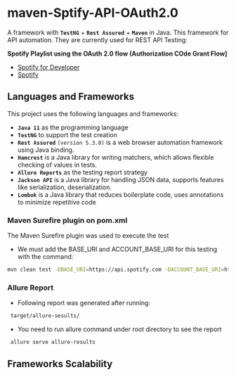 # maven-Sptify-API-OAuth2.0
A framework with **`TestNG`** + **`Rest Assured`** + **`Maven`** in Java.
This framework for API automation. They are currently used for REST API Testing:

**Spotify Playlist using the OAuth 2.0 flow (Authorization COde Grant Flow]**
 - [Spotify for Developer](https://developer.spotify.com/)
 - [Spotify](https://open.spotify.com/)
 
## Languages and Frameworks
This project uses the following languages and frameworks:

- **`Java 11`** as the programming language
- **`TestNG`** to support the test creation
- **`Rest Assured`** `(version 5.3.0)` is a web browser automation framework using Java binding.
- **`Hamcrest`**  is a Java library for writing matchers, which allows flexible checking of values in tests.
- **`Allure Reports`** as the testing report strategy
- **`Jackson API`** is a Java library for handling JSON data, supports features like serialization, deserialization.
- **`Lombok`** is a Java library that reduces boilerplate code, uses annotations to minimize repetitive code


### Maven Surefire plugin on pom.xml

The Maven Surefire plugin was used to execute the test 
- We must add the BASE_URI and ACCOUNT_BASE_URI for this testing with the command:

 ``` bash
mvn clean test -DBASE_URI=https://api.spotify.com -DACCOUNT_BASE_URI=https://accounts.spotify.com

```

### Allure Report
- Following report was generated after running:

``` bash
 target/allure-sesults/
```
- You need to run allure command under root directory to see the report

``` bash
 allure serve allure-results
```

## Frameworks Scalability 


